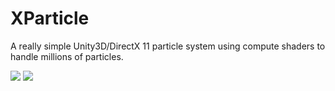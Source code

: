 # XParticle
A really simple Unity3D/DirectX 11 particle system using compute shaders to handle millions of particles.

![](https://github.com/antoinefournier/XParticle/blob/master/readme_img_1.png)
![](https://github.com/antoinefournier/XParticle/blob/master/readme_img_2.png)
